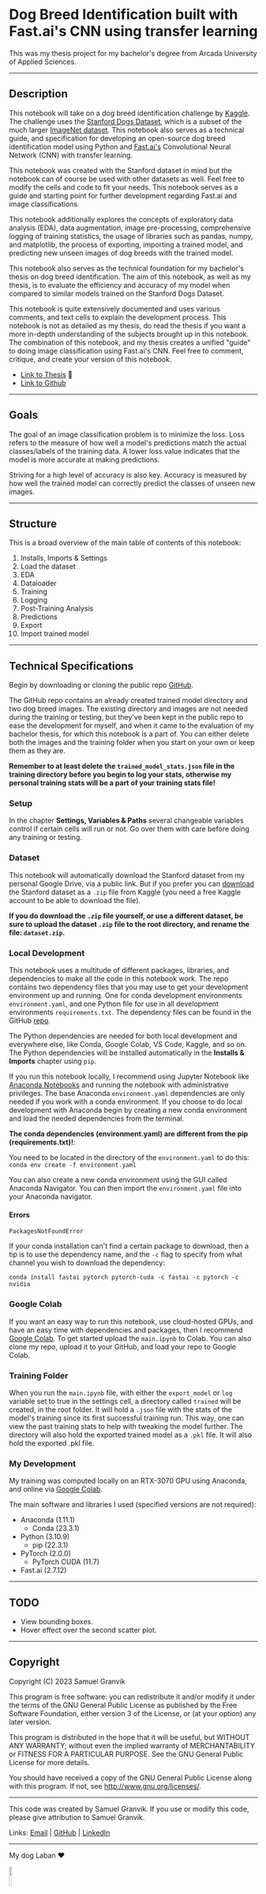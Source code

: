 # Dog Breed Identification built with Fast.ai's CNN using transfer learning

This was my thesis project for my bachelor's degree from Arcada University of Applied Sciences.

---
## Description

This notebook will take on a dog breed identification challenge by [Kaggle](https://www.kaggle.com/competitions/dog-breed-identification). The challenge uses the [Stanford Dogs Dataset](http://vision.stanford.edu/aditya86/ImageNetDogs/), which is a subset of the much larger [ImageNet dataset](https://www.image-net.org/). This notebook also serves as a technical guide, and specification for developing an open-source dog breed identification model using Python and [Fast.ai's](https://github.com/fastai/fastai) Convolutional Neural Network (CNN) with transfer learning.

This notebook was created with the Stanford dataset in mind but the notebook can of course be used with other datasets as well. Feel free to modify the cells and code to fit your needs. This notebook serves as a guide and starting point for further development regarding Fast.ai and image classifications.

This notebook additionally explores the concepts of exploratory data analysis (EDA), data augmentation, image pre-processing, comprehensive logging of training statistics, the usage of libraries such as pandas, numpy, and matplotlib, the process of exporting, importing a trained model, and predicting new unseen images of dog breeds with the trained model.

This notebook also serves as the technical foundation for my bachelor's thesis on dog breed identification. The aim of this notebook, as well as my thesis, is to evaluate the efficiency and accuracy of my model when compared to similar models trained on the Stanford Dogs Dataset.

This notebook is quite extensively documented and uses various comments, and text cells to explain the development process. This notebook is not as detailed as my thesis, do read the thesis if you want a more in-depth understanding of the subjects brought up in this notebook. The combination of this notebook, and my thesis creates a unified "guide" to doing image classification using Fast.ai's CNN. Feel free to comment, critique, and create your version of this notebook.

- [Link to Thesis](https://www.theseus.fi/handle/10024/799064) 📖
- [Link to Github](https://github.com/krullmizter/dog-breed-id-fastai)

---
## Goals

The goal of an image classification problem is to minimize the loss. Loss refers to the measure of how well a model's predictions match the actual classes/labels of the training data. A lower loss value indicates that the model is more accurate at making predictions.

Striving for a high level of accuracy is also key. Accuracy is measured by how well the trained model can correctly predict the classes of unseen new images.

---
## Structure

This is a broad overview of the main table of contents of this notebook:
1.   Installs, Imports & Settings
2.   Load the dataset
3.   EDA
4.   Dataloader
5.   Training
6.   Logging
7.   Post-Training Analysis
8.   Predictions
9.   Export
10.  Import trained model
---
## Technical Specifications
Begin by downloading or cloning the public repo [GitHub](https://github.com/krullmizter/dog-breed-id-fastai).

The GitHub repo contains an already created trained model directory and two dog breed images. The existing directory and images are not needed during the training or testing, but they've been kept in the public repo to ease the development for myself, and when it came to the evaluation of my bachelor thesis, for which this notebook is a part of. You can either delete both the images and the training folder when you start on your own or keep them as they are. 

**Remember to at least delete the `trained_model_stats.json` file in the training directory before you begin to log your stats, otherwise my personal training stats will be a part of your training stats file!**

### Setup
In the chapter **Settings, Variables & Paths** several changeable variables control if certain cells will run or not. Go over them with care before doing any training or testing.

### Dataset
This notebook will automatically download the Stanford dataset from my personal Google Drive, via a public link. But if you prefer you can [download](https://www.kaggle.com/competitions/dog-breed-identification/data) the Stanford dataset as a `.zip` file from Kaggle (you need a free Kaggle account to be able to download the file). 

**If you do download the `.zip` file yourself, or use a different dataset, be sure to upload the dataset `.zip` file to the root directory, and rename the file: `dataset.zip`.**

### Local Development
This notebook uses a multitude of different packages, libraries, and dependencies to make all the code in this notebook work. The repo contains two dependency files that you may use to get your development environment up and running. One for conda development environments `environment.yaml`, and one Python file for use in all development environments `requirements.txt`. The dependency files can be found in the GitHub [repo](https://github.com/krullmizter/dog-breed-id-fastai/tree/main/venv).

The Python dependencies are needed for both local development and everywhere else, like Conda, Google Colab, VS Code, Kaggle, and so on. The Python dependencies will be installed automatically in the **Installs & Imports** chapter using `pip`.

If you run this notebook locally, I recommend using Jupyter Notebook like [Anaconda Notebooks](https://anaconda.org/) and running the notebook with administrative privileges. The base Anaconda `environment.yaml` dependencies are only needed if you work with a conda environment. If you choose to do local development with Anaconda begin by creating a new conda environment and load the needed dependencies from the terminal. 

**The conda dependencies (environment.yaml) are different from the pip (requirements.txt)!**:

You need to be located in the directory of the `environment.yaml` to do this:
`conda env create -f environment.yaml` 

You can also create a new conda environment using the GUI called Anaconda Navigator. You can then import the `environment.yaml` file into your Anaconda navigator.

#### Errors
`PackagesNotFoundError`

If your conda installation can't find a certain package to download, then a tip is to use the dependency name, and the `-c` flag to specify from what channel you wish to download the dependency:

`conda install fastai pytorch pytorch-cuda -c fastai -c pytorch -c nvidia`

### Google Colab

If you want an easy way to run this notebook, use cloud-hosted GPUs, and have an easy time with dependencies and packages, then I recommend [Google Colab](https://colab.research.google.com/). To get started upload the `main.ipynb` to Colab. You can also clone my repo, upload it to your GitHub, and load your repo to Google Colab.

### Training Folder
When you run the `main.ipynb` file, with either the `export_model` or `log` variable set to true in the settings cell, a directory called `trained` will be created, in the root folder. It will hold a `.json` file with the stats of the model's training since its first successful training run. This way, one can view the past training stats to help with tweaking the model further. The directory will also hold the exported trained model as a `.pkl` file. It will also hold the exported .pkl file.

### My Development

My training was computed locally on an RTX-3070 GPU using Anaconda, and online via [Google Colab](https://colab.research.google.com/).

The main software and libraries I used (specified versions are not required):
* Anaconda (1.11.1)
    * Conda (23.3.1)
* Python (3.10.9)
    * pip (22.3.1)
* PyTorch (2.0.0)
    * PyTorch CUDA (11.7)
* Fast.ai (2.7.12)

---
## TODO
* View bounding boxes.
* Hover effect over the second scatter plot.
---

## Copyright 

Copyright (C) 2023 Samuel Granvik

This program is free software: you can redistribute it and/or modify
it under the terms of the GNU General Public License as published by
the Free Software Foundation, either version 3 of the License, or
(at your option) any later version.

This program is distributed in the hope that it will be useful,
but WITHOUT ANY WARRANTY; without even the implied warranty of
MERCHANTABILITY or FITNESS FOR A PARTICULAR PURPOSE.  See the
GNU General Public License for more details.

You should have received a copy of the GNU General Public License
along with this program.  If not, see <http://www.gnu.org/licenses/>.

---
This code was created by Samuel Granvik. If you use or modify this code, please give attribution to Samuel Granvik. 

Links: [Email](samgran@outlook.com) | [GitHub](https://github.com/krullmizter/) | [LinkedIn](https://www.linkedin.com/in/samuel-granvik-93977013a/)

---

<p>My dog Laban ❤️</p>
<img src='https://github.com/krullmizter/dog-breed-id-fastai/blob/main/laban.jpg?raw=1' width='10%' height='10%' >
